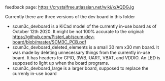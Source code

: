 feedback page: https://crystalfree.atlassian.net/wiki/x/AQDGJg

Currently there are three versions of the dev board in this folder
- scum3c_devboard is a KiCad model of the currently in-use board as of October 12th 2020. It might be not 100% accurate to the original: https://github.com/PisterLab/scum-dev-board/blob/master/SCM3C_PCB.pdf
- scum3c_devboard_deleted_elements is a small 30 mm x30 mm board. It was made by deleting unnecessary things from the currently in-use board. It has headers for GPIO, 3WB, UART, VBAT, and VDDIO. An LED is supposed to light up when the board programs.
- scum3c_devboard_large is a larger board, supposed to replace the currenly in-use board